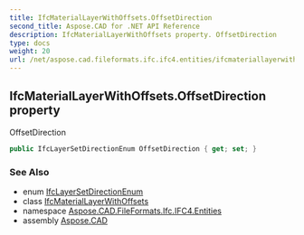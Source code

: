 ```yaml
---
title: IfcMaterialLayerWithOffsets.OffsetDirection
second_title: Aspose.CAD for .NET API Reference
description: IfcMaterialLayerWithOffsets property. OffsetDirection
type: docs
weight: 20
url: /net/aspose.cad.fileformats.ifc.ifc4.entities/ifcmateriallayerwithoffsets/offsetdirection/
---
```

## IfcMaterialLayerWithOffsets.OffsetDirection property

OffsetDirection

```csharp
public IfcLayerSetDirectionEnum OffsetDirection { get; set; }
```

### See Also

* enum [IfcLayerSetDirectionEnum](../../../aspose.cad.fileformats.ifc.ifc4.types/ifclayersetdirectionenum/)
* class [IfcMaterialLayerWithOffsets](../)
* namespace [Aspose.CAD.FileFormats.Ifc.IFC4.Entities](../../ifcmateriallayerwithoffsets/)
* assembly [Aspose.CAD](../../../)


